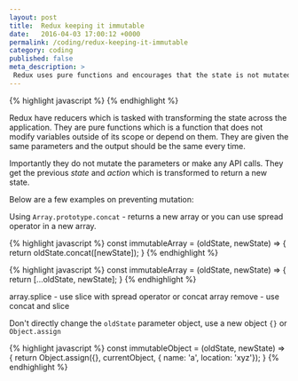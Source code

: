 ```yaml
---
layout: post
title:  Redux keeping it immutable
date:   2016-04-03 17:00:12 +0000
permalink: /coding/redux-keeping-it-immutable
category: coding
published: false
meta_description: >
 Redux uses pure functions and encourages that the state is not mutated.
---
```

{% highlight javascript %}
{% endhighlight %}

Redux have reducers which is tasked with transforming the state across the application.
They are pure functions which is a function that does not modify variables outside of its scope
or depend on them. They are given the same parameters and the output should be the same every time.

Importantly they do not mutate the parameters or make any API calls. 
They get the previous _state_ and _action_ which is transformed to return a new state.

Below are a few examples on preventing mutation:

Using `Array.prototype.concat` - returns a new array or you can use spread operator in a new array.

{% highlight javascript %}
const immutableArray = (oldState, newState) => {
	return oldState.concat([newState]);
}
{% endhighlight %}

{% highlight javascript %}
const immutableArray = (oldState, newState) => {
	return [...oldState, newState];
}
{% endhighlight %}

array.splice - use slice with spread operator or concat
array remove - use concat and slice

Don't directly change the `oldState` parameter object, use a new object `{}` or `Object.assign`

{% highlight javascript %}
const immutableObject = (oldState, newState) => {
	return Object.assign({}, currentObject, { name: 'a', location: 'xyz'});
}
{% endhighlight %}